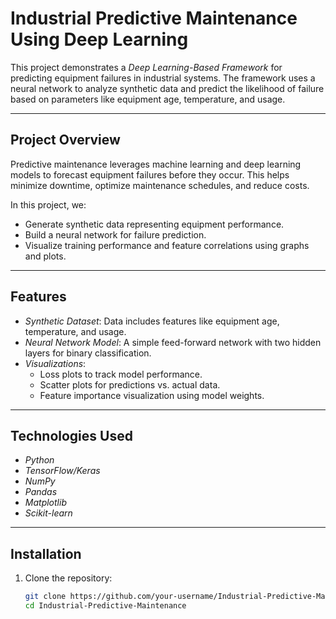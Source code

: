 # Industrial Predictive Maintenance Using Deep Learning

This project demonstrates a *Deep Learning-Based Framework* for predicting equipment failures in industrial systems. The framework uses a neural network to analyze synthetic data and predict the likelihood of failure based on parameters like equipment age, temperature, and usage.

---

## Project Overview

Predictive maintenance leverages machine learning and deep learning models to forecast equipment failures before they occur. This helps minimize downtime, optimize maintenance schedules, and reduce costs.

In this project, we:
- Generate synthetic data representing equipment performance.
- Build a neural network for failure prediction.
- Visualize training performance and feature correlations using graphs and plots.

---

## Features

- *Synthetic Dataset*: Data includes features like equipment age, temperature, and usage.
- *Neural Network Model*: A simple feed-forward network with two hidden layers for binary classification.
- *Visualizations*:
  - Loss plots to track model performance.
  - Scatter plots for predictions vs. actual data.
  - Feature importance visualization using model weights.

---

## Technologies Used

- *Python*
- *TensorFlow/Keras*
- *NumPy*
- *Pandas*
- *Matplotlib*
- *Scikit-learn*

---

## Installation

1. Clone the repository:
   ```bash
   git clone https://github.com/your-username/Industrial-Predictive-Maintenance.git
   cd Industrial-Predictive-Maintenance
